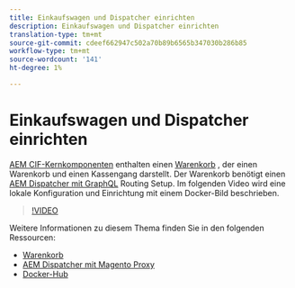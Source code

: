 ```yaml
---
title: Einkaufswagen und Dispatcher einrichten
description: Einkaufswagen und Dispatcher einrichten
translation-type: tm+mt
source-git-commit: cdeef662947c502a70b89b6565b347030b286b85
workflow-type: tm+mt
source-wordcount: '141'
ht-degree: 1%

---
```



# Einkaufswagen und Dispatcher einrichten

[AEM CIF-Kernkomponenten](https://github.com/adobe/aem-core-cif-components) enthalten einen [Warenkorb](https://github.com/adobe/aem-core-cif-components/tree/master/ui.apps/src/main/content/jcr_root/apps/core/cif/components/commerce/minicart/v1/minicart) , der einen Warenkorb und einen Kassengang darstellt. Der Warenkorb benötigt einen [AEM Dispatcher mit GraphQL](https://github.com/adobe/aem-core-cif-components/blob/master/dispatcher) Routing Setup. Im folgenden Video wird eine lokale Konfiguration und Einrichtung mit einem Docker-Bild beschrieben.

>[!VIDEO](https://video.tv.adobe.com/v/29656/?quality=12)

Weitere Informationen zu diesem Thema finden Sie in den folgenden Ressourcen:

- [Warenkorb](https://github.com/adobe/aem-core-cif-components/tree/master/ui.apps/src/main/content/jcr_root/apps/core/cif/components/commerce/minicart/v1/minicart)
- [AEM Dispatcher mit Magento Proxy](https://github.com/adobe/aem-core-cif-components/tree/master/dispatcher)
- [Docker-Hub](https://hub.docker.com/)
